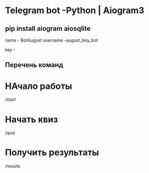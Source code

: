 # Telegram bot -Python | Aiogram3
## pip install aiogram aiosqlite
name - BotAugust
username -august_boy_bot

key - 

## Перечень команд
# НАчало работы
/start
# Начать квиз
/quiz
# Получить результаты
/results